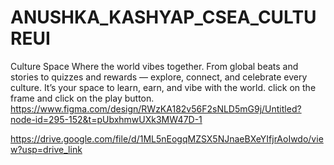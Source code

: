 # ANUSHKA_KASHYAP_CSEA_CULTUREUI
Culture Space Where the world vibes together. From global beats and stories to quizzes and rewards — explore, connect, and celebrate every culture. It’s your space to learn, earn, and vibe with the world.
click on the frame and click on the play button.
https://www.figma.com/design/RWzKA182v56F2sNLD5mG9j/Untitled?node-id=295-152&t=pUbxhmwUXk3MW47D-1


https://drive.google.com/file/d/1ML5nEogqMZSX5NJnaeBXeYIfjrAoIwdo/view?usp=drive_link
